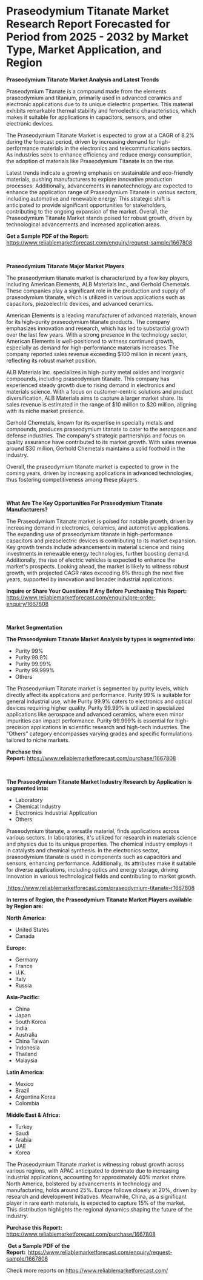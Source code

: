 <p><h1>Praseodymium Titanate Market Research Report Forecasted for Period from 2025 -  2032 by Market Type, Market Application, and Region</h1></p><p><strong>Praseodymium Titanate Market Analysis and Latest Trends</strong></p>
<p><p>Praseodymium Titanate is a compound made from the elements praseodymium and titanium, primarily used in advanced ceramics and electronic applications due to its unique dielectric properties. This material exhibits remarkable thermal stability and ferroelectric characteristics, which makes it suitable for applications in capacitors, sensors, and other electronic devices. </p><p>The Praseodymium Titanate Market is expected to grow at a CAGR of 8.2% during the forecast period, driven by increasing demand for high-performance materials in the electronics and telecommunications sectors. As industries seek to enhance efficiency and reduce energy consumption, the adoption of materials like Praseodymium Titanate is on the rise. </p><p>Latest trends indicate a growing emphasis on sustainable and eco-friendly materials, pushing manufacturers to explore innovative production processes. Additionally, advancements in nanotechnology are expected to enhance the application range of Praseodymium Titanate in various sectors, including automotive and renewable energy. This strategic shift is anticipated to provide significant opportunities for stakeholders, contributing to the ongoing expansion of the market. Overall, the Praseodymium Titanate Market stands poised for robust growth, driven by technological advancements and increased application areas.</p></p>
<p><strong>Get a Sample PDF of the Report:&nbsp;</strong> <a href="https://www.reliablemarketforecast.com/enquiry/request-sample/1667808?utm_campaign=2235&utm_medium=2&utm_source=Github&utm_content=ia&utm_term=08032025&utm_id=praseodymium-titanate">https://www.reliablemarketforecast.com/enquiry/request-sample/1667808</a></p>
<p>&nbsp;</p>
<p><strong>Praseodymium Titanate Major Market Players</strong></p>
<p><p>The praseodymium titanate market is characterized by a few key players, including American Elements, ALB Materials Inc., and Gerhold Chemetals. These companies play a significant role in the production and supply of praseodymium titanate, which is utilized in various applications such as capacitors, piezoelectric devices, and advanced ceramics.</p><p>American Elements is a leading manufacturer of advanced materials, known for its high-purity praseodymium titanate products. The company emphasizes innovation and research, which has led to substantial growth over the last few years. With a strong presence in the technology sector, American Elements is well-positioned to witness continued growth, especially as demand for high-performance materials increases. The company reported sales revenue exceeding $100 million in recent years, reflecting its robust market position.</p><p>ALB Materials Inc. specializes in high-purity metal oxides and inorganic compounds, including praseodymium titanate. This company has experienced steady growth due to rising demand in electronics and materials science. With a focus on customer-centric solutions and product diversification, ALB Materials aims to capture a larger market share. Its sales revenue is estimated in the range of $10 million to $20 million, aligning with its niche market presence.</p><p>Gerhold Chemetals, known for its expertise in specialty metals and compounds, produces praseodymium titanate to cater to the aerospace and defense industries. The company's strategic partnerships and focus on quality assurance have contributed to its market growth. With sales revenue around $30 million, Gerhold Chemetals maintains a solid foothold in the industry.</p><p>Overall, the praseodymium titanate market is expected to grow in the coming years, driven by increasing applications in advanced technologies, thus fostering competitiveness among these players.</p></p>
<p>&nbsp;</p>
<p><strong>What Are The Key Opportunities For Praseodymium Titanate Manufacturers?</strong></p>
<p><p>The Praseodymium Titanate market is poised for notable growth, driven by increasing demand in electronics, ceramics, and automotive applications. The expanding use of praseodymium titanate in high-performance capacitors and piezoelectric devices is contributing to its market expansion. Key growth trends include advancements in material science and rising investments in renewable energy technologies, further boosting demand. Additionally, the rise of electric vehicles is expected to enhance the market's prospects. Looking ahead, the market is likely to witness robust growth, with projected CAGR rates exceeding 6% through the next five years, supported by innovation and broader industrial applications.</p></p>
<p><strong>Inquire or Share Your Questions If Any Before Purchasing This Report:</strong> <a href="https://www.reliablemarketforecast.com/enquiry/pre-order-enquiry/1667808?utm_campaign=2235&utm_medium=2&utm_source=Github&utm_content=ia&utm_term=08032025&utm_id=praseodymium-titanate">https://www.reliablemarketforecast.com/enquiry/pre-order-enquiry/1667808</a></p>
<p>&nbsp;</p>
<p><strong>Market Segmentation</strong></p>
<p><strong>The Praseodymium Titanate Market Analysis by types is segmented into:</strong></p>
<p><ul><li>Purity 99%</li><li>Purity 99.9%</li><li>Purity 99.99%</li><li>Purity 99.999%</li><li>Others</li></ul></p>
<p><p>The Praseodymium Titanate market is segmented by purity levels, which directly affect its applications and performance. Purity 99% is suitable for general industrial use, while Purity 99.9% caters to electronics and optical devices requiring higher quality. Purity 99.99% is utilized in specialized applications like aerospace and advanced ceramics, where even minor impurities can impact performance. Purity 99.999% is essential for high-precision applications in scientific research and high-tech industries. The "Others" category encompasses varying grades and specific formulations tailored to niche markets.</p></p>
<p><strong>Purchase this Report:&nbsp;</strong><a href="https://www.reliablemarketforecast.com/purchase/1667808?utm_campaign=2235&utm_medium=2&utm_source=Github&utm_content=ia&utm_term=08032025&utm_id=praseodymium-titanate">https://www.reliablemarketforecast.com/purchase/1667808</a></p>
<p>&nbsp;</p>
<p><strong>The Praseodymium Titanate Market Industry Research by Application is segmented into:</strong></p>
<p><ul><li>Laboratory</li><li>Chemical Industry</li><li>Electronics Industrial Application</li><li>Others</li></ul></p>
<p><p>Praseodymium titanate, a versatile material, finds applications across various sectors. In laboratories, it's utilized for research in materials science and physics due to its unique properties. The chemical industry employs it in catalysts and chemical synthesis. In the electronics sector, praseodymium titanate is used in components such as capacitors and sensors, enhancing performance. Additionally, its attributes make it suitable for diverse applications, including optics and energy storage, driving innovation in various technological fields and contributing to market growth.</p></p>
<p><a href="https://www.reliablemarketforecast.com/praseodymium-titanate-r1667808?utm_campaign=2235&utm_medium=2&utm_source=Github&utm_content=ia&utm_term=08032025&utm_id=praseodymium-titanate">&nbsp;https://www.reliablemarketforecast.com/praseodymium-titanate-r1667808</a></p>
<p><strong>In terms of Region, the Praseodymium Titanate Market Players available by Region are:</strong></p>
<p>
    <p> <strong> North America: </strong>
        <ul>
            <li>United States</li>
            <li>Canada</li>
        </ul>
        </p> 
    <p> <strong> Europe: </strong>
        <ul>
            <li>Germany</li>
            <li>France</li>
            <li>U.K.</li>
            <li>Italy</li>
            <li>Russia</li>
        </ul>
        </p> 
    <p> <strong> Asia-Pacific: </strong>
        <ul>
            <li>China</li>
            <li>Japan</li>
            <li>South Korea</li>
            <li>India</li>
            <li>Australia</li>
            <li>China Taiwan</li>
            <li>Indonesia</li>
            <li>Thailand</li>
            <li>Malaysia</li>
        </ul>
        </p> 
    <p> <strong> Latin America: </strong>
        <ul>
            <li>Mexico</li>
            <li>Brazil</li>
            <li>Argentina Korea</li>
            <li>Colombia</li>
        </ul>
        </p> 
    <p> <strong> Middle East & Africa: </strong>
        <ul>
            <li>Turkey</li>
            <li>Saudi</li>
            <li>Arabia</li>
            <li>UAE</li>
            <li>Korea</li>
        </ul>
    </p>
    </p>
<p><p>The Praseodymium Titanate market is witnessing robust growth across various regions, with APAC anticipated to dominate due to increasing industrial applications, accounting for approximately 40% market share. North America, bolstered by advancements in technology and manufacturing, holds around 25%. Europe follows closely at 20%, driven by research and development initiatives. Meanwhile, China, as a significant player in rare earth materials, is expected to capture 15% of the market. This distribution highlights the regional dynamics shaping the future of the industry.</p></p>
<p><strong>Purchase this Report: </strong><a href="https://www.reliablemarketforecast.com/purchase/1667808?utm_campaign=2235&utm_medium=2&utm_source=Github&utm_content=ia&utm_term=08032025&utm_id=praseodymium-titanate">https://www.reliablemarketforecast.com/purchase/1667808</a></p>
<p>&nbsp;<strong>Get a Sample PDF of the Report:&nbsp;&nbsp;</strong><a href="https://www.reliablemarketforecast.com/enquiry/request-sample/1667808?utm_campaign=2235&utm_medium=2&utm_source=Github&utm_content=ia&utm_term=08032025&utm_id=praseodymium-titanate">https://www.reliablemarketforecast.com/enquiry/request-sample/1667808</a></p>
<p><strong></strong></p>
<p>Check more reports on <a href="https://www.reliablemarketforecast.com/?utm_campaign=2235&utm_medium=2&utm_source=Github&utm_content=ia&utm_term=08032025&utm_id=praseodymium-titanate">https://www.reliablemarketforecast.com/</a></p>